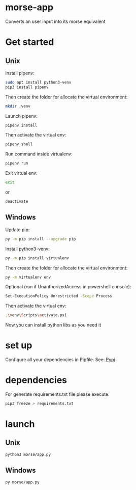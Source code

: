 # morse-app

Converts an user input into its morse equivalent

# Get started

## Unix

Install pipenv:

```bash
sudo apt install python3-venv
pip3 install pipenv
```

Then create the folder for allocate the virtual environment:

```bash
mkdir .venv
```

Launch pipenv:

```bash
pipenv install
```

Then activate the virtual env:

```bash
pipenv shell
```

Run command inside virtualenv:

```bash
pipenv run
```

Exit virtual env:

```bash
exit
```

or

```bash
deactivate
```

## Windows

Update pip:

```bash
py -m pip install --upgrade pip
```

Install python3-venv:

```bash
py -m pip install virtualenv
```

Then create the folder for allocate the virtual environment:

```bash
py -m virtualenv env
```

Optional (run if UnauthorizedAccess in powershell console):

```bash
Set-ExecutionPolicy Unrestricted -Scope Process
```

Then activate the virtual env:

```bash
.\venv\Scripts\activate.ps1
```

Now you can install python libs as you need it

# set up

Configure all your dependencies in Pipfile.
See: [Pypi](https://pypi.org/)

# dependencies

For generate requirements.txt file please execute:

```bash
pip3 freeze > requirements.txt
```

# launch

## Unix

```bash
python3 morse/app.py
```

## Windows

```bash
py morse/app.py
```
